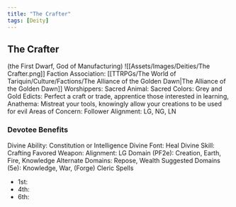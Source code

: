```yaml
---
title: "The Crafter"
tags: [Deity]
---
```

## The Crafter
(the First Dwarf, God of Manufacturing)
![[Assets/Images/Deities/The Crafter.png]]
Faction Association: [[TTRPGs/The World of Tariquin/Culture/Factions/The Alliance of the Golden Dawn|The Alliance of the Golden Dawn]]
Worshippers:
Sacred Animal: 
Sacred Colors: Grey and Gold
Edicts: Perfect a craft or trade, apprentice those interested in learning,
Anathema: Mistreat your tools, knowingly allow your creations to be used for evil
Areas of Concern: 
Follower Alignment: LG, NG, LN

### Devotee Benefits
Divine Ability: Constitution or Intelligence
Divine Font: Heal
Divine Skill: Crafting
Favored Weapon: 
Alignment: LG
Domain (PF2e): Creation, Earth, Fire, Knowledge
Alternate Domains: Repose, Wealth
Suggested Domains (5e): Knowledge, War, (Forge)
Cleric Spells
- 1st: 
- 4th: 
- 6th: 
